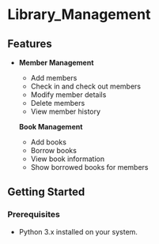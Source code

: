 # Library_Management

## Features

- **Member Management**
  - Add members
  - Check in and check out members
  - Modify member details
  - Delete members
  - View member history

  **Book Management**
  - Add books
  - Borrow books
  - View book information
  - Show borrowed books for members

## Getting Started

### Prerequisites

- Python 3.x installed on your system.
